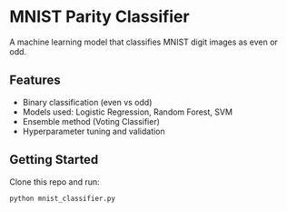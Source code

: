 # MNIST Parity Classifier
A machine learning model that classifies MNIST digit images as even or odd.

## Features
- Binary classification (even vs odd)
- Models used: Logistic Regression, Random Forest, SVM
- Ensemble method (Voting Classifier)
- Hyperparameter tuning and validation

## Getting Started
Clone this repo and run:
```bash
python mnist_classifier.py
